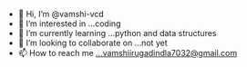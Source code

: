 - 👋 Hi, I’m @vamshi-vcd
- 👀 I’m interested in ...coding
- 🌱 I’m currently learning ...python and data structures
- 💞️ I’m looking to collaborate on ...not yet
- 📫 How to reach me ...vamshiirugadindla7032@gmail.com

<!---
vamshi-vcd/vamshi-vcd is a ✨ special ✨ repository because its `README.md` (this file) appears on your GitHub profile.
You can click the Preview link to take a look at your changes.
--->
